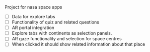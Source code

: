 Project for nasa space apps
- [ ] Data for explore tabs
- [ ] Functionality of quiz and related questions
- [ ] AR portal integration
- [ ] Explore tabs with continents as selection panels.
- [ ] AR gaze functionality and selection for space centres
- [ ] When clicked it should show related information about that place